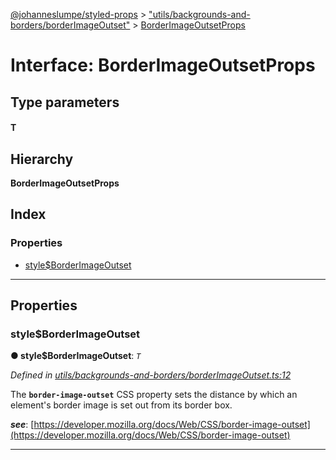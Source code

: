 [@johanneslumpe/styled-props](../README.md) > ["utils/backgrounds-and-borders/borderImageOutset"](../modules/_utils_backgrounds_and_borders_borderimageoutset_.md) > [BorderImageOutsetProps](../interfaces/_utils_backgrounds_and_borders_borderimageoutset_.borderimageoutsetprops.md)

# Interface: BorderImageOutsetProps

## Type parameters
#### T 
## Hierarchy

**BorderImageOutsetProps**

## Index

### Properties

* [style$BorderImageOutset](_utils_backgrounds_and_borders_borderimageoutset_.borderimageoutsetprops.md#style_borderimageoutset)

---

## Properties

<a id="style_borderimageoutset"></a>

###  style$BorderImageOutset

**● style$BorderImageOutset**: *`T`*

*Defined in [utils/backgrounds-and-borders/borderImageOutset.ts:12](https://github.com/johanneslumpe/styled-props/blob/8e709f1/src/utils/backgrounds-and-borders/borderImageOutset.ts#L12)*

The **`border-image-outset`** CSS property sets the distance by which an element's border image is set out from its border box.

*__see__*: [https://developer.mozilla.org/docs/Web/CSS/border-image-outset](https://developer.mozilla.org/docs/Web/CSS/border-image-outset)

___

